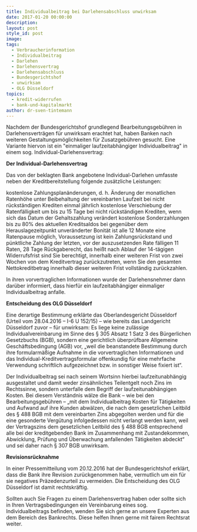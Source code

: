 ```yaml
---
title: Individualbeitrag bei Darlehensabschluss unwirksam
date: 2017-01-20 00:00:00
description:
layout: post
style_id: post
image:
tags:
  - Verbraucherinformation
  - Individualbeitrag
  - Darlehen
  - Darlehensvertrag
  - Darlehensabschluss
  - Bundesgerichtshof
  - unwirksam
  - OLG Düsseldorf
topics:
  - kredit-widerrufen
  - bank-und-kapitalmarkt
author: dr-sven-tintemann
---
```



Nachdem der Bundesgerichtshof grundlegend Bearbeitungsgebühren in Darlehensverträgen für unwirksam erachtet hat, haben Banken nach weiteren Gestaltungsmöglichkeiten für Zusatzgebühren gesucht. Eine Variante hiervon ist ein "einmaliger laufzeitabhängiger Individualbeitrag" in einem sog. Individual-Darlehensvertrag:

**Der Individual-Darlehensvertrag**

Das von der beklagten Bank angebotene Individual-Darlehen umfasste neben der Kreditbereitstellung folgende zusätzliche Leistungen:

kostenlose Zahlungsplanänderungen, d. h. Änderung der monatlichen Ratenhöhe unter Beibehaltung der vereinbarten Laufzeit bei nicht rückständigen Krediten einmal jährlich kostenlose Verschiebung der Ratenfälligkeit um bis zu 15 Tage bei nicht rückständigen Krediten, wenn sich das Datum der Gehaltszahlung verändert kostenlose Sonderzahlungen bis zu 80% des aktuellen Kreditsaldos bei gegenüber dem Herauslagezeitpunkt unveränderter Bonität ist alle 12 Monate eine Ratenpause möglich, Voraussetzung ist kein Zahlungsrückstand und pünktliche Zahlung der letzten, vor der auszusetzenden Rate fälligen 11 Raten, 28 Tage Rückgaberecht, das heißt nach Ablauf der 14-tägigen Widerrufsfrist sind Sie berechtigt, innerhalb einer weiteren Frist von zwei Wochen von dem Kreditvertrag zurückzutreten, wenn Sie den gesamten Nettokreditbetrag innerhalb dieser weiteren Frist vollständig zurückzahlen.

In ihren vorvertraglichen Informationen wurde der Darlehensnehmer dann darüber informiert, dass hierfür ein laufzeitabhängiger einmaliger Individualbeitrag anfalle.

**Entscheidung des OLG Düsseldorf**

Eine derartige Bestimmung erklärte das Oberlandesgericht Düsseldorf (Urteil vom 28.04.2016 – I-6 U 152/15) – wie bereits das Landgericht Düsseldorf zuvor – für unwirksam: Es liege keine zulässige Individualvereinbarung im Sinne des § 305 Absatz 1 Satz 3 des Bürgerlichen Gesetzbuchs (BGB), sondern eine gerichtlich überprüfbare Allgemeine Geschäftsbedingung (AGB) vor, „weil die beanstandete Bestimmung durch ihre formularmäßige Aufnahme in die vorvertraglichen Informationen und das Individual-Kreditvertragsformular offenkundig für eine mehrfache Verwendung schriftlich aufgezeichnet bzw. in sonstiger Weise fixiert ist“.

Der Individualbeitrag sei nach seinem Wortsinn hierbei laufzeitunabhängig ausgestaltet und damit weder zinsähnliches Teilentgelt noch Zins im Rechtssinne, sondern unterfalle dem Begriff der laufzeitunabhängigen Kosten. Bei diesem Verständnis wälze die Bank – wie bei den Bearbeitungsgebühren – „mit dem Individualbeitrag Kosten für Tätigkeiten und Aufwand auf ihre Kunden abwälzen, die nach dem gesetzlichen Leitbild des § 488 BGB mit dem vereinbarten Zins abgegolten werden und für die eine gesonderte Vergütung infolgedessen nicht verlangt werden kann, weil der Vertragszins dem gesetzlichen Leitbild des § 488 BGB entsprechend alle bei der kreditgebenden Bank im Zusammenhang mit Zustandekommen, Abwicklung, Prüfung und Überwachung anfallenden Tätigkeiten abdeckt“ und sei daher nach § 307 BGB unwirksam.

**Revisionsrücknahme**

In einer Pressemitteilung vom 20.12.2016 hat der Bundesgerichtshof erklärt, dass die Bank ihre Revision zurückgenommen habe, vermutlich um ein für sie negatives Präzedenzurteil zu vermeiden. Die Entscheidung des OLG Düsseldorf ist damit rechtskräftig.

Sollten auch Sie Fragen zu einem Darlehensvertrag haben oder sollte sich in Ihren Vertragsbedingungen ein Vereinbarung eines sog. Individualbeitrags befinden, wenden Sie sich gerne an unsere Experten aus dem Bereich des Bankrechts. Diese helfen Ihnen gerne mit fairem Rechtsrat weiter.